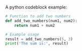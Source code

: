 A python codeblock example:

```py title="add_numbers.py" linenums="1" hl_lines="2-4"
# Function to add two numbers
def add_two_numbers(num1, num2):
    return num1 + num2

# Example usage
result = add_two_numbers(5, 3)
print('The sum is:', result)
```
